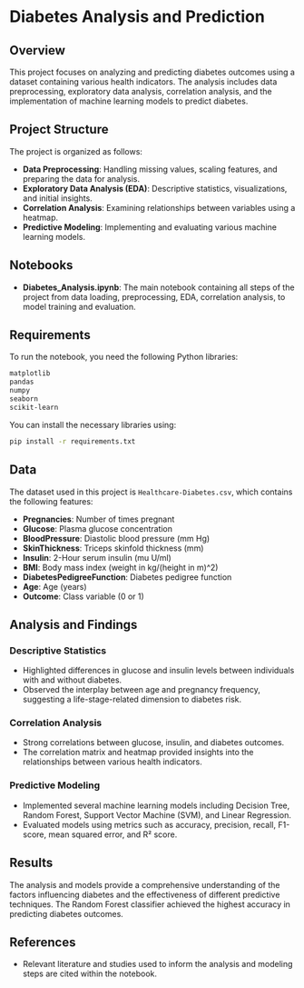 # Diabetes Analysis and Prediction

## Overview
This project focuses on analyzing and predicting diabetes outcomes using a dataset containing various health indicators. The analysis includes data preprocessing, exploratory data analysis, correlation analysis, and the implementation of machine learning models to predict diabetes.

## Project Structure
The project is organized as follows:

- **Data Preprocessing**: Handling missing values, scaling features, and preparing the data for analysis.
- **Exploratory Data Analysis (EDA)**: Descriptive statistics, visualizations, and initial insights.
- **Correlation Analysis**: Examining relationships between variables using a heatmap.
- **Predictive Modeling**: Implementing and evaluating various machine learning models.

## Notebooks
- **Diabetes_Analysis.ipynb**: The main notebook containing all steps of the project from data loading, preprocessing, EDA, correlation analysis, to model training and evaluation.

## Requirements
To run the notebook, you need the following Python libraries:
```bash
matplotlib
pandas
numpy
seaborn
scikit-learn
```

You can install the necessary libraries using:
```bash
pip install -r requirements.txt
```

## Data
The dataset used in this project is `Healthcare-Diabetes.csv`, which contains the following features:
- **Pregnancies**: Number of times pregnant
- **Glucose**: Plasma glucose concentration
- **BloodPressure**: Diastolic blood pressure (mm Hg)
- **SkinThickness**: Triceps skinfold thickness (mm)
- **Insulin**: 2-Hour serum insulin (mu U/ml)
- **BMI**: Body mass index (weight in kg/(height in m)^2)
- **DiabetesPedigreeFunction**: Diabetes pedigree function
- **Age**: Age (years)
- **Outcome**: Class variable (0 or 1)

## Analysis and Findings
### Descriptive Statistics
- Highlighted differences in glucose and insulin levels between individuals with and without diabetes.
- Observed the interplay between age and pregnancy frequency, suggesting a life-stage-related dimension to diabetes risk.

### Correlation Analysis
- Strong correlations between glucose, insulin, and diabetes outcomes.
- The correlation matrix and heatmap provided insights into the relationships between various health indicators.

### Predictive Modeling
- Implemented several machine learning models including Decision Tree, Random Forest, Support Vector Machine (SVM), and Linear Regression.
- Evaluated models using metrics such as accuracy, precision, recall, F1-score, mean squared error, and R² score.

## Results
The analysis and models provide a comprehensive understanding of the factors influencing diabetes and the effectiveness of different predictive techniques. The Random Forest classifier achieved the highest accuracy in predicting diabetes outcomes.

## References
- Relevant literature and studies used to inform the analysis and modeling steps are cited within the notebook.
